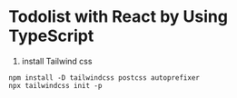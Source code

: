 # Todolist with React by Using TypeScript

1. install Tailwind css

```
npm install -D tailwindcss postcss autoprefixer
npx tailwindcss init -p
```
